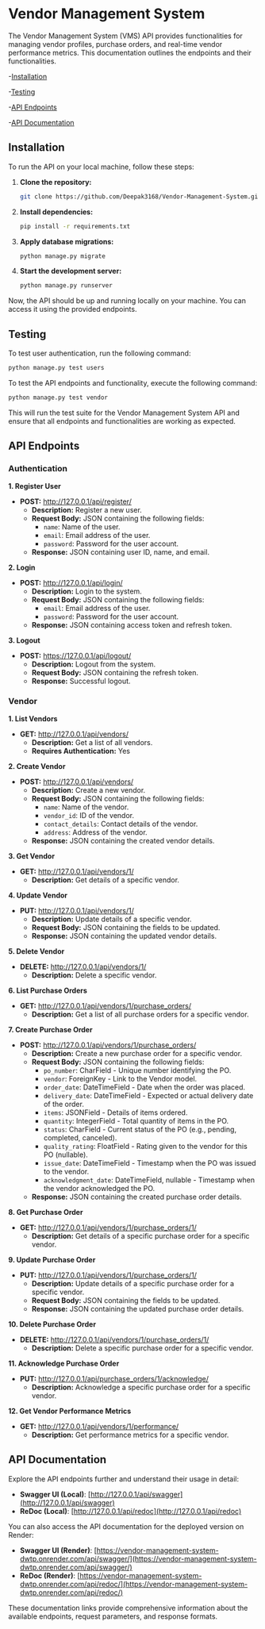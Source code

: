 # Vendor Management System 

The Vendor Management System (VMS) API provides functionalities for managing vendor profiles, purchase orders, and real-time vendor performance metrics. This documentation outlines the endpoints and their functionalities.


-[Installation](#installation)

-[Testing](#testing)

-[API Endpoints](#apiendpoints)

-[API Documentation](#api-documentation)



## Installation

To run the API on your local machine, follow these steps:

1. **Clone the repository:**
   ```bash
   git clone https://github.com/Deepak3168/Vendor-Management-System.git
   ```

2. **Install dependencies:**
   ```bash
   pip install -r requirements.txt
   ```

3. **Apply database migrations:**
   ```bash
   python manage.py migrate
   ```

4. **Start the development server:**
   ```bash
   python manage.py runserver
   ```

Now, the API should be up and running locally on your machine. You can access it using the provided endpoints.

## Testing

To test user authentication, run the following command:

```bash
python manage.py test users
```

To test the API endpoints and functionality, execute the following command:

```bash
python manage.py test vendor
```

This will run the test suite for the Vendor Management System API and ensure that all endpoints and functionalities are working as expected.


## API Endpoints

### Authentication

**1. Register User**

- **POST:** http://127.0.0.1/api/register/
  - **Description:** Register a new user.
  - **Request Body:** JSON containing the following fields:
    - `name`: Name of the user.
    - `email`: Email address of the user.
    - `password`: Password for the user account.
  - **Response:** JSON containing user ID, name, and email.

**2. Login**

- **POST:** http://127.0.0.1/api/login/
  - **Description:** Login to the system.
  - **Request Body:** JSON containing the following fields:
    - `email`: Email address of the user.
    - `password`: Password for the user account.
  - **Response:** JSON containing access token and refresh token.

**3. Logout**

- **POST:** https://127.0.0.1/api/logout/
  - **Description:** Logout from the system.
  - **Request Body:** JSON containing the refresh token.
  - **Response:** Successful logout.

### Vendor

**1. List Vendors**

- **GET:** http://127.0.0.1/api/vendors/
  - **Description:** Get a list of all vendors.
  - **Requires Authentication:** Yes

**2. Create Vendor**

- **POST:** http://127.0.0.1/api/vendors/
  - **Description:** Create a new vendor.
  - **Request Body:** JSON containing the following fields:
    - `name`: Name of the vendor.
    - `vendor_id`: ID of the vendor.
    - `contact_details`: Contact details of the vendor.
    - `address`: Address of the vendor.
  - **Response:** JSON containing the created vendor details.

**3. Get Vendor**

- **GET:** http://127.0.0.1/api/vendors/1/
  - **Description:** Get details of a specific vendor.

**4. Update Vendor**

- **PUT:** http://127.0.0.1/api/vendors/1/
  - **Description:** Update details of a specific vendor.
  - **Request Body:** JSON containing the fields to be updated.
  - **Response:** JSON containing the updated vendor details.

**5. Delete Vendor**

- **DELETE:** http://127.0.0.1/api/vendors/1/
  - **Description:** Delete a specific vendor.

**6. List Purchase Orders**

- **GET:** http://127.0.0.1/api/vendors/1/purchase_orders/
  - **Description:** Get a list of all purchase orders for a specific vendor.

**7. Create Purchase Order**

- **POST:** http://127.0.0.1/api/vendors/1/purchase_orders/
  - **Description:** Create a new purchase order for a specific vendor.
  - **Request Body:** JSON containing the following fields:
    - `po_number`: CharField - Unique number identifying the PO.
    - `vendor`: ForeignKey - Link to the Vendor model.
    - `order_date`: DateTimeField - Date when the order was placed.
    - `delivery_date`: DateTimeField - Expected or actual delivery date of the order.
    - `items`: JSONField - Details of items ordered.
    - `quantity`: IntegerField - Total quantity of items in the PO.
    - `status`: CharField - Current status of the PO (e.g., pending, completed, canceled).
    - `quality_rating`: FloatField - Rating given to the vendor for this PO (nullable).
    - `issue_date`: DateTimeField - Timestamp when the PO was issued to the vendor.
    - `acknowledgment_date`: DateTimeField, nullable - Timestamp when the vendor acknowledged the PO.
  - **Response:** JSON containing the created purchase order details.

**8. Get Purchase Order**

- **GET:** http://127.0.0.1/api/vendors/1/purchase_orders/1/
  - **Description:** Get details of a specific purchase order for a specific vendor.

**9. Update Purchase Order**

- **PUT:** http://127.0.0.1/api/vendors/1/purchase_orders/1/
  - **Description:** Update details of a specific purchase order for a specific vendor.
  - **Request Body:** JSON containing the fields to be updated.
  - **Response:** JSON containing the updated purchase order details.

**10. Delete Purchase Order**

- **DELETE:** http://127.0.0.1/api/vendors/1/purchase_orders/1/
  - **Description:** Delete a specific purchase order for a specific vendor.

**11. Acknowledge Purchase Order**

- **PUT:** http://127.0.0.1/api/purchase_orders/1/acknowledge/
  - **Description:** Acknowledge a specific purchase order for a specific vendor.

**12. Get Vendor Performance Metrics**

- **GET:** http://127.0.0.1/api/vendors/1/performance/
  - **Description:** Get performance metrics for a specific vendor.

## API Documentation

Explore the API endpoints further and understand their usage in detail:

- **Swagger UI (Local)**: [http://127.0.0.1/api/swagger](http://127.0.0.1/api/swagger)
- **ReDoc (Local)**: [http://127.0.0.1/api/redoc](http://127.0.0.1/api/redoc)

You can also access the API documentation for the deployed version on Render:

- **Swagger UI (Render)**: [https://vendor-management-system-dwtp.onrender.com/api/swagger/](https://vendor-management-system-dwtp.onrender.com/api/swagger/)
- **ReDoc (Render)**: [https://vendor-management-system-dwtp.onrender.com/api/redoc/](https://vendor-management-system-dwtp.onrender.com/api/redoc/)

These documentation links provide comprehensive information about the available endpoints, request parameters, and response formats.


